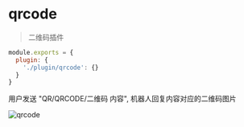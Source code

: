 # qrcode

> 二维码插件

```js
module.exports = {
  plugin: {
    './plugin/qrcode': {}
  }
}
```

用户发送 "QR/QRCODE/二维码 内容", 机器人回复内容对应的二维码图片

![qrcode](https://user-images.githubusercontent.com/8413791/109457037-048d0a80-7a95-11eb-9695-32eb4edaef1a.png)
